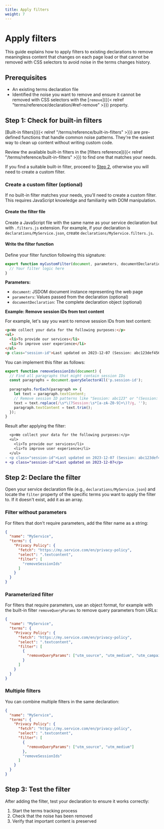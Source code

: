 ```yaml
---
title: Apply filters
weight: 7
---
```


# Apply filters

This guide explains how to apply filters to existing declarations to remove meaningless content that changes on each page load or that cannot be removed with CSS selectors to avoid noise in the terms changes history.

## Prerequisites

- An existing terms declaration file
- Identified the noise you want to remove and ensure it cannot be removed with CSS selectors with the [`remove`]({{< relref "terms/reference/declaration/#ref-remove" >}}) property.

## Step 1: Check for built-in filters

[Built-in filters]({{< relref "/terms/reference/built-in-filters" >}}) are pre-defined functions that handle common noise patterns. They're the easiest way to clean up content without writing custom code.

Review the available built-in filters in the [filters reference]({{< relref "/terms/reference/built-in-filters" >}}) to find one that matches your needs.

If you find a suitable built-in filter, proceed to [Step 2](#step-2-declare-the-filter), otherwise you will need to create a custom filter.

### Create a custom filter (optional)

If no built-in filter matches your needs, you'll need to create a custom filter. This requires JavaScript knowledge and familiarity with DOM manipulation.

#### Create the filter file

Create a JavaScript file with the same name as your service declaration but with `.filters.js` extension. For example, if your declaration is `declarations/MyService.json`, create `declarations/MyService.filters.js`.

#### Write the filter function

Define your filter function following this signature:

```js
export function myCustomFilter(document, parameters, documentDeclaration) {
  // Your filter logic here
}
```

**Parameters:**

- `document`: JSDOM document instance representing the web page
- `parameters`: Values passed from the declaration (optional)
- `documentDeclaration`: The complete declaration object (optional)

**Example: Remove session IDs from text content**

For example, let's say you want to remove session IDs from text content:

```html
<p>We collect your data for the following purposes:</p>
<ul>
  <li>To provide our services</li>
  <li>To improve user experience</li>
</ul>
<p class="session-id">Last updated on 2023-12-07 (Session: abc123def456)</p>
```

You can implement this filter as follows:

```js
export function removeSessionIds(document) {
  // Find all paragraphs that might contain session IDs
  const paragraphs = document.querySelectorAll('p.session-id');
  
  paragraphs.forEach(paragraph => {
    let text = paragraph.textContent;
    // Remove session ID patterns like "Session: abc123" or "(Session: def456)"
    text = text.replace(/\s*\(?Session:\s*[a-zA-Z0-9]+\)?/g, '');
    paragraph.textContent = text.trim();
  });
}
```

Result after applying the filter:

```diff
  <p>We collect your data for the following purposes:</p>
  <ul>
    <li>To provide our services</li>
    <li>To improve user experience</li>
  </ul>
- <p class="session-id">Last updated on 2023-12-07 (Session: abc123def456)</p>
+ <p class="session-id">Last updated on 2023-12-07</p>
```

## Step 2: Declare the filter

Open your service declaration file (e.g., `declarations/MyService.json`) and locate the `filter` property of the specific terms you want to apply the filter to. If it doesn't exist, add it as an array.

### Filter without parameters

For filters that don't require parameters, add the filter name as a string:

```json
{
  "name": "MyService",
  "terms": {
    "Privacy Policy": {
      "fetch": "https://my.service.com/en/privacy-policy",
      "select": ".textcontent",
      "filter": [
        "removeSessionIds"
      ]
    }
  }
}
```

### Parameterized filter

For filters that require parameters, use an object format, for example with the built-in filter `removeQueryParams` to remove query parameters from URLs:

```json
{
  "name": "MyService",
  "terms": {
    "Privacy Policy": {
      "fetch": "https://my.service.com/en/privacy-policy",
      "select": ".textcontent",
      "filter": [
        {
          "removeQueryParams": ["utm_source", "utm_medium", "utm_campaign"]
        }
      ]
    }
  }
}
```

### Multiple filters

You can combine multiple filters in the same declaration:

```json
{
  "name": "MyService",
  "terms": {
    "Privacy Policy": {
      "fetch": "https://my.service.com/en/privacy-policy",
      "select": ".textcontent",
      "filter": [
        {
          "removeQueryParams": ["utm_source", "utm_medium"]
        },
        "removeSessionIds"
      ]
    }
  }
}
```

## Step 3: Test the filter

After adding the filter, test your declaration to ensure it works correctly:

1. Start the terms tracking process
2. Check that the noise has been removed
3. Verify that important content is preserved
